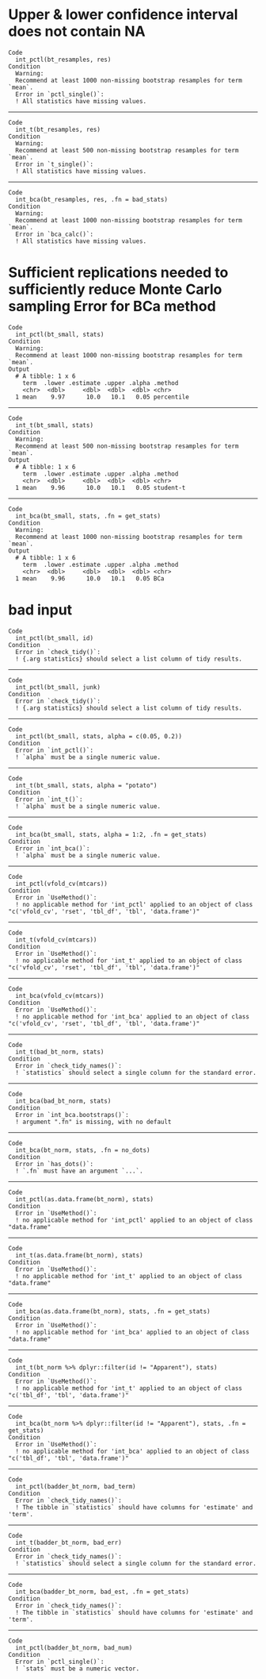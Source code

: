 # Upper & lower confidence interval does not contain NA

    Code
      int_pctl(bt_resamples, res)
    Condition
      Warning:
      Recommend at least 1000 non-missing bootstrap resamples for term `mean`.
      Error in `pctl_single()`:
      ! All statistics have missing values.

---

    Code
      int_t(bt_resamples, res)
    Condition
      Warning:
      Recommend at least 500 non-missing bootstrap resamples for term `mean`.
      Error in `t_single()`:
      ! All statistics have missing values.

---

    Code
      int_bca(bt_resamples, res, .fn = bad_stats)
    Condition
      Warning:
      Recommend at least 1000 non-missing bootstrap resamples for term `mean`.
      Error in `bca_calc()`:
      ! All statistics have missing values.

# Sufficient replications needed to sufficiently reduce Monte Carlo sampling Error for BCa method

    Code
      int_pctl(bt_small, stats)
    Condition
      Warning:
      Recommend at least 1000 non-missing bootstrap resamples for term `mean`.
    Output
      # A tibble: 1 x 6
        term  .lower .estimate .upper .alpha .method   
        <chr>  <dbl>     <dbl>  <dbl>  <dbl> <chr>     
      1 mean    9.97      10.0   10.1   0.05 percentile

---

    Code
      int_t(bt_small, stats)
    Condition
      Warning:
      Recommend at least 500 non-missing bootstrap resamples for term `mean`.
    Output
      # A tibble: 1 x 6
        term  .lower .estimate .upper .alpha .method  
        <chr>  <dbl>     <dbl>  <dbl>  <dbl> <chr>    
      1 mean    9.96      10.0   10.1   0.05 student-t

---

    Code
      int_bca(bt_small, stats, .fn = get_stats)
    Condition
      Warning:
      Recommend at least 1000 non-missing bootstrap resamples for term `mean`.
    Output
      # A tibble: 1 x 6
        term  .lower .estimate .upper .alpha .method
        <chr>  <dbl>     <dbl>  <dbl>  <dbl> <chr>  
      1 mean    9.96      10.0   10.1   0.05 BCa    

# bad input

    Code
      int_pctl(bt_small, id)
    Condition
      Error in `check_tidy()`:
      ! {.arg statistics} should select a list column of tidy results.

---

    Code
      int_pctl(bt_small, junk)
    Condition
      Error in `check_tidy()`:
      ! {.arg statistics} should select a list column of tidy results.

---

    Code
      int_pctl(bt_small, stats, alpha = c(0.05, 0.2))
    Condition
      Error in `int_pctl()`:
      ! `alpha` must be a single numeric value.

---

    Code
      int_t(bt_small, stats, alpha = "potato")
    Condition
      Error in `int_t()`:
      ! `alpha` must be a single numeric value.

---

    Code
      int_bca(bt_small, stats, alpha = 1:2, .fn = get_stats)
    Condition
      Error in `int_bca()`:
      ! `alpha` must be a single numeric value.

---

    Code
      int_pctl(vfold_cv(mtcars))
    Condition
      Error in `UseMethod()`:
      ! no applicable method for 'int_pctl' applied to an object of class "c('vfold_cv', 'rset', 'tbl_df', 'tbl', 'data.frame')"

---

    Code
      int_t(vfold_cv(mtcars))
    Condition
      Error in `UseMethod()`:
      ! no applicable method for 'int_t' applied to an object of class "c('vfold_cv', 'rset', 'tbl_df', 'tbl', 'data.frame')"

---

    Code
      int_bca(vfold_cv(mtcars))
    Condition
      Error in `UseMethod()`:
      ! no applicable method for 'int_bca' applied to an object of class "c('vfold_cv', 'rset', 'tbl_df', 'tbl', 'data.frame')"

---

    Code
      int_t(bad_bt_norm, stats)
    Condition
      Error in `check_tidy_names()`:
      ! `statistics` should select a single column for the standard error.

---

    Code
      int_bca(bad_bt_norm, stats)
    Condition
      Error in `int_bca.bootstraps()`:
      ! argument ".fn" is missing, with no default

---

    Code
      int_bca(bt_norm, stats, .fn = no_dots)
    Condition
      Error in `has_dots()`:
      ! `.fn` must have an argument `...`.

---

    Code
      int_pctl(as.data.frame(bt_norm), stats)
    Condition
      Error in `UseMethod()`:
      ! no applicable method for 'int_pctl' applied to an object of class "data.frame"

---

    Code
      int_t(as.data.frame(bt_norm), stats)
    Condition
      Error in `UseMethod()`:
      ! no applicable method for 'int_t' applied to an object of class "data.frame"

---

    Code
      int_bca(as.data.frame(bt_norm), stats, .fn = get_stats)
    Condition
      Error in `UseMethod()`:
      ! no applicable method for 'int_bca' applied to an object of class "data.frame"

---

    Code
      int_t(bt_norm %>% dplyr::filter(id != "Apparent"), stats)
    Condition
      Error in `UseMethod()`:
      ! no applicable method for 'int_t' applied to an object of class "c('tbl_df', 'tbl', 'data.frame')"

---

    Code
      int_bca(bt_norm %>% dplyr::filter(id != "Apparent"), stats, .fn = get_stats)
    Condition
      Error in `UseMethod()`:
      ! no applicable method for 'int_bca' applied to an object of class "c('tbl_df', 'tbl', 'data.frame')"

---

    Code
      int_pctl(badder_bt_norm, bad_term)
    Condition
      Error in `check_tidy_names()`:
      ! The tibble in `statistics` should have columns for 'estimate' and 'term'.

---

    Code
      int_t(badder_bt_norm, bad_err)
    Condition
      Error in `check_tidy_names()`:
      ! `statistics` should select a single column for the standard error.

---

    Code
      int_bca(badder_bt_norm, bad_est, .fn = get_stats)
    Condition
      Error in `check_tidy_names()`:
      ! The tibble in `statistics` should have columns for 'estimate' and 'term'.

---

    Code
      int_pctl(badder_bt_norm, bad_num)
    Condition
      Error in `pctl_single()`:
      ! `stats` must be a numeric vector.

